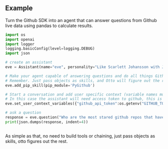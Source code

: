 ## Example

Turn the Github SDK into an agent that can answer questions from Github live data using pandas to calculate results.

```Python
import os
import openai
import logger
logging.basicConfig(level=logging.DEBUG)
import json

# create an assistant
eve = Assistant(name="eve", personality="Like Scarlett Johansson with John Oliver's wits", llm_engine=openai, model="gpt-4-1106-preview")

# Make your agent capable of answering questions and do all things Github, by simply passing the sdk module
# Remember. Just pass objects as skills, and Otto will figure out the rest. 
eve.add_pip_skill(pip_module='PyGithub')

# Start a conversation and add user specific context (variable names must be interpretable, Otto will take care of the rest)
# In this case the assistant will need access token to github, this is so you can pass context dynamically (solving for multitenancy)
eve.set_user_context_variables({"github_api_token":os.getenv("GITHUB_TOKEN")}) 

# ask a question
response = eve.question("Who are the most stared github repos that have to do with ai?")
print(json.dumps(response, indent=4))



```

As simple as that, no need to build tools or chaining, just pass objects as skills, otto figures out the rest.

